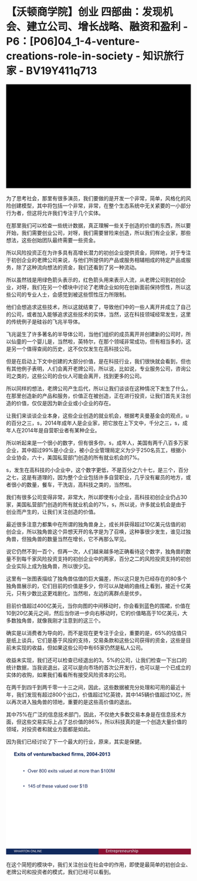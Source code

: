 # 【沃顿商学院】创业 四部曲：发现机会、建立公司、增长战略、融资和盈利 - P6：[P06]04_1-4-venture-creations-role-in-society - 知识旅行家 - BV19Y411q713

![](img/0fe39410c115342ca85051d158d86c68_0.png)

为了思考社会，那里有很多演员，我们要做的是开发一个非常，简单，风格化的风险创建模型，其中将包括一个非常，非常，在整个生态系统中无关紧要的一小部分行为者，但这将允许我们专注于几个实体。

在那里我们可以检查一些统计数据，真正理解一些关于创造的价值的东西，所以要开始，我们需要创业公司，对呀，我们需要冒险来创造，所以我们有企业家，那些想法，这些创始团队最终需要一些资金。

所以风险投资正在为许多具有高增长潜力的初创企业提供资金，同样地，对于专注于初创企业的老牌公司来说，与他们所提供的产品或服务相辅相成的特定产品或服务，除了这种流向想法的资金，我们还看到了另一种流动。

所以虽然钱是用绿色箭头表示的，红色箭头用来表示人流，从老牌公司到初创企业，对呀，我们在另一个模块中讨论了老牌企业如何在创新面前保持惯性，所以这些公司的专业人士，会感觉到被这些惯性压力所限制。

他们会想追求这些技术，所以这就结束了，导致他们中的一些人离开并成立了自己的公司，或者加入能够追求这些技术的实体，当然，这在科技领域经常发生，这里的传统例子是硅谷的飞兆半导体。

飞兆诞生了许多著名的半导体公司，当他们组织的成员离开并创建新的公司时，所以仙童的一个婴儿是，当然啦，英特尔，在那个领域非常成功，但有相当多的，这是另一个值得查阅的历史，这不仅仅发生在高科技公司。

但是在启动上下文中创建的大部分价值，是在科技行业，我们很快就会看到，但也有其他例子表明，人们会离开老牌公司，所以说，比如说，专业服务公司，咨询公司之类的，这些公司的合伙人可能会离开，找到更多的公司。

所以同样的想法，老牌公司产生后代，所以让我们谈谈在这种情况下发生了什么，在那里创造新的产品和服务，价值正在被创造，正在进行投资，让我们首先关注创造的价值，仅仅是因为新企业或小企业的存在。

让我们来谈谈企业本身，这些企业创造的就业机会，根据考夫曼基金会的观点，u的百分之三，s，2014年成年人是企业家，把它放在上下文中，千分之三，s，成年人在2014年是自营职业者有某种企业。

所以听起来是一个很小的数字，但有很多你，s，成年人，美国有两千八百多万家企业，其中超过99%是小企业，被小企业管理局定义为少于250名员工，根据小企业协会，六十，美国私营部门创造的所有就业机会的7%。

s，发生在高科技的小企业中，这个数字更低，不是百分之六十七，是三个，百分之七，这是有道理的，因为整个企业包括许多自营职业，几乎没有雇员的地方，或者很小的数量，餐车，干洗店，高科技之类的，当然啦。

我们有很多公司变得非常，非常大，所以即使有小企业，高科技初创企业仍占30家，美国私营部门创造的所有就业机会的7%，s，所以说，许多就业机会是由于创业而产生的，让我们关注创造的价值。

最近很多注意力都集中在所谓的独角兽身上，成长并获得超过10亿美元估值的初创企业，所以独角兽这个异想天开的名字是为了召唤，这种事很少发生，谁见过独角兽，但独角兽的数量当然在增长，它不再那么罕见。

说它仍然不到一百个，但再一次，人们越来越多地正确看待这个数字，独角兽的数量不到每千家风险投资支持的初创企业中的两家，百分之二的风险投资支持的初创企业实际上成为独角兽，所以很少见。

这里有一张图表描绘了独角兽估值的巨大偏差，所以这只是为已经存在的80多个独角兽展示的，它们目前的价值是多少，你可以从陡峭的曲线上看到，接近十亿美元，只有少数比这更戏剧化，当然啦，左边的离群点是优步。

目前价值超过400亿美元，当你向图的中间移动时，你会看到蓝色的围裙，价值在10到20亿美元之间，然后当你进一步向右移动时，它的价值略高于10亿美元，大多数独角兽，就像我刚才注意到的这三个。

确实是以消费者为导向的，而不是现在更专注于企业，重要的是，65%的估值只是纸上谈兵，它们是基于风投的支持，交易条款和这些公司获得的资金，这些是目前未实现的收益，但如果这些公司中有65家仍然是私人公司。

收益未实现，我们还可以检查已经退出的3。5%的公司，让我们检查一下出口的统计数据，当我说退出，这可以是向市场的首次公开发行，也可以是一个已成立的实体的收购，如果我们看看所有接受风险资本的公司。

在两千到四千到两千零一十三之间，因此，这些数据被充分处理和可用的最近十年，我们发现有超过800个出口，价值超过1亿英镑，其中145辆价值超过10亿，所以再次进入独角兽的领地，重要的是这些高价值的退出。

其中75%在广泛的信息技术部门，因此，不仅绝大多数交易本身是在信息技术方面，但这些交易实际上占了总价值的86%，所以科技真的是一个创造大量价值的领域，对投资者和就业方面都是如此。

因为我们已经讨论了下一个最大的行业，原来，其实是保健。

![](img/0fe39410c115342ca85051d158d86c68_2.png)

在这个简短的模块中，我们关注创业在社会中的作用，即使是最简单的初创企业、老牌公司和投资者的模式，我们已经可以看到。

